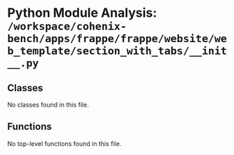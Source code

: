 # Python Module Analysis: `/workspace/cohenix-bench/apps/frappe/frappe/website/web_template/section_with_tabs/__init__.py`

## Classes

No classes found in this file.


## Functions

No top-level functions found in this file.
